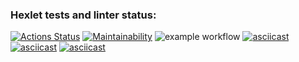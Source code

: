 ### Hexlet tests and linter status:
[![Actions Status](https://github.com/popovbm/php-project-lvl1/workflows/hexlet-check/badge.svg)](https://github.com/popovbm/php-project-lvl1/actions)
[![Maintainability](https://api.codeclimate.com/v1/badges/a99a88d28ad37a79dbf6/maintainability)](https://codeclimate.com/github/codeclimate/codeclimate/maintainability)
![example workflow](https://github.com/popovbm/php-project-lvl1/actions/workflows/lint-check.yml/badge.svg)
[![asciicast](https://asciinema.org/a/Oen4tKdUqK7xZO7wx6luNPysF.svg)](https://asciinema.org/a/Oen4tKdUqK7xZO7wx6luNPysF)
[![asciicast](https://asciinema.org/a/Z5O6uogVz9XgPIY7vuCcVeWPZ.svg)](https://asciinema.org/a/Z5O6uogVz9XgPIY7vuCcVeWPZ)
[![asciicast](https://asciinema.org/a/Cighkk9Zn9ibxSF9YAm9oLT53.svg)](https://asciinema.org/a/Cighkk9Zn9ibxSF9YAm9oLT53)
